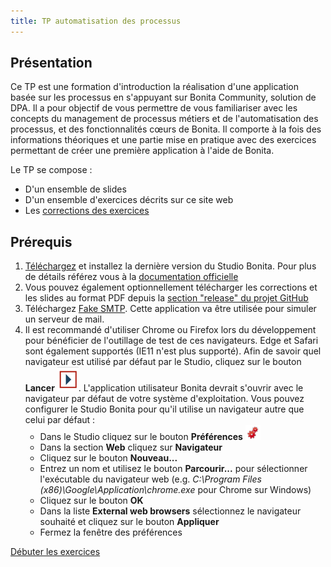 ```yaml
---
title: TP automatisation des processus
---
```


## Présentation

Ce TP est une formation d'introduction la réalisation d'une application basée sur les processus en s'appuyant sur Bonita Community, solution de DPA. Il a pour objectif de vous permettre de vous familiariser avec les concepts du management de processus métiers et de l'automatisation des processus, et des fonctionnalités cœurs de Bonita.
Il comporte à la fois des informations théoriques et une partie mise en pratique avec des exercices permettant de créer une première application à l'aide de Bonita.

Le TP se compose :
* D'un ensemble de slides
* D'un ensemble d'exercices décrits sur ce site web
* Les [corrections des exercices](https://github.com/dcoille/cours-IUT2/releases/latest)

## Prérequis
1. [Téléchargez](https://github.com/bonitasoft/bonita-platform-releases/releases) et installez la dernière version du Studio Bonita. Pour plus de détails référez vous à la [documentation officielle](https://documentation.bonitasoft.com/bonita/latest/bonita-studio-download-installation)
1. Vous pouvez également optionnellement télécharger les corrections et les slides au format PDF depuis la [section "release" du projet GitHub](https://github.com/dcoille/cours-IUT2/releases/latest)
1. Téléchargez [Fake SMTP](http://nilhcem.github.io/FakeSMTP/downloads/fakeSMTP-latest.zip). Cette application va être utilisée pour simuler un serveur de mail.
1. Il est recommandé d'utiliser Chrome ou Firefox lors du développement pour bénéficier de l'outillage de test de ces navigateurs. 
   Edge et Safari sont également supportés (IE11 n'est plus supporté). Afin de savoir quel navigateur est utilisé par défaut par le Studio, cliquez sur le bouton **Lancer** ![icone lancer](images/icon-run.png). L'application utilisateur Bonita devrait s'ouvrir avec le navigateur par défaut de votre système d'exploitation. Vous pouvez configurer le Studio Bonita pour qu'il utilise un navigateur autre que celui par défaut :
   - Dans le Studio cliquez sur le bouton **Préférences** ![icône préférences](images/preferences.png)
   - Dans la section **Web** cliquez sur **Navigateur**
   - Cliquez sur le bouton **Nouveau...**
   - Entrez un nom et utilisez le bouton **Parcourir...** pour sélectionner l'exécutable du navigateur web (e.g. *C:\Program Files (x86)\Google\Application\chrome.exe* pour Chrome sur Windows)
   - Cliquez sur le bouton **OK**
   - Dans la liste **External web browsers** sélectionnez le navigateur souhaité et cliquez sur le bouton **Appliquer**
   - Fermez la fenêtre des préférences

[Débuter les exercices](00-introduction.md)
